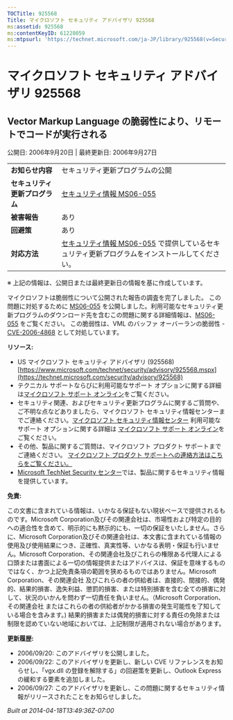 ```yaml
---
TOCTitle: 925568
Title: マイクロソフト セキュリティ アドバイザリ 925568
ms:assetid: 925568
ms:contentKeyID: 61228059
ms:mtpsurl: 'https://technet.microsoft.com/ja-JP/library/925568(v=Security.10)'
---
```


マイクロソフト セキュリティ アドバイザリ 925568
===============================================

Vector Markup Language の脆弱性により、リモートでコードが実行される
-------------------------------------------------------------------

公開日: 2006年9月20日 | 最終更新日: 2006年9月27日

|                                |                                                                                                                                                           |
|--------------------------------|-----------------------------------------------------------------------------------------------------------------------------------------------------------|
| **お知らせ内容**               | セキュリティ更新プログラムの公開                                                                                                                          |
| **セキュリティ更新プログラム** | [セキュリティ情報 MS06-055](https://technet.microsoft.com/security/bulletin/ms06-055)                                                                      |
| **被害報告**                   | あり                                                                                                                                                      |
| **回避策**                     | あり                                                                                                                                                      |
| **対応方法**                   | [セキュリティ情報 MS06-055](https://technet.microsoft.com/security/bulletin/ms06-055) で提供しているセキュリティ更新プログラムをインストールしてください。 |

※ 上記の情報は、公開日または最終更新日の情報を基に作成しています。

マイクロソフトは脆弱性について公開された報告の調査を完了しました。 この問題に対処するために [MS06-055](https://technet.microsoft.com/security/bulletin/ms06-055) を公開しました。利用可能なセキュリティ更新プログラムのダウンロード先を含むこの問題に関する詳細情報は、[MS06-055](https://technet.microsoft.com/security/bulletin/ms06-055) をご覧ください。 この脆弱性は、VML のバッファ オーバーランの脆弱性 - [CVE-2006-4868](https://www.cve.mitre.org/cgi-bin/cvename.cgi?name=cve-2006-4868) として対処しています。

**リソース:**

-   US マイクロソフト セキュリティ アドバイザリ (925568)
    [https://www.microsoft.com/technet/security/advisory/925568.mspx](https://technet.microsoft.com/security/advisory/925568)
-   テクニカル サポートならびに利用可能なサポート オプションに関する詳細は[マイクロソフト サポート オンライン](https://support.microsoft.com/)をご覧ください。
-   セキュリティ関連、およびセキュリティ更新プログラムに関するご質問や、ご不明な点などありましたら、マイクロソフト セキュリティ情報センターまでご連絡ください。[マイクロソフト セキュリティ情報センター](https://www.microsoft.com/japan/security/sicinfo.mspx) 利用可能なサポート オプションに関する詳細は [マイクロソフト サポート オンライン](https://support.microsoft.com/)をご覧ください。
-   その他、製品に関するご質問は、マイクロソフト プロダクト サポートまでご連絡ください。 [マイクロソフト プロダクト サポートへの連絡方法はこちらをご覧ください。](https://support.microsoft.com/select/?target=assistance)
-   [Microsoft TechNet Security センター](https://technet.microsoft.com/ja-jp/security/default.aspx)では、製品に関するセキュリティ情報を提供しています。

**免責:**

この文書に含まれている情報は、いかなる保証もない現状ベースで提供されるものです。Microsoft Corporation及びその関連会社は、市場性および特定の目的への適合性を含めて、明示的にも黙示的にも、一切の保証をいたしません。さらに、Microsoft Corporation及びその関連会社は、本文書に含まれている情報の使用及び使用結果につき、正確性、真実性等、いかなる表明・保証も行いません。Microsoft Corporation、その関連会社及びこれらの権限ある代理人による口頭または書面による一切の情報提供またはアドバイスは、保証を意味するものではなく、かつ上記免責条項の範囲を狭めるものではありません。Microsoft Corporation、その関連会社 及びこれらの者の供給者は、直接的、間接的、偶発的、結果的損害、逸失利益、懲罰的損害、または特別損害を含む全ての損害に対して、状況のいかんを問わず一切責任を負いません。（Microsoft Corporation、その関連会社 またはこれらの者の供給者がかかる損害の発生可能性を了知している場合を含みます。) 結果的損害または偶発的損害に対する責任の免除または制限を認めていない地域においては、上記制限が適用されない場合があります。

**更新履歴:**

-   2006/09/20: このアドバイザリを公開しました。
-   2006/09/22: このアドバイザリを更新し、新しい CVE リファレンスをお知らせし、「vgx.dll の登録を解除する」の回避策を更新し、Outlook Express の緩和する要素を追加しました。
-   2006/09/27: このアドバイザリを更新し、この問題に関するセキュリティ情報がリリースされたことをお知らせしました。

*Built at 2014-04-18T13:49:36Z-07:00*